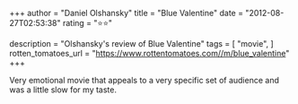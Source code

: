+++
author = "Daniel Olshansky"
title = "Blue Valentine"
date = "2012-08-27T02:53:38"
rating = "⭐⭐"

description = "Olshansky's review of Blue Valentine"
tags = [
    "movie",
]
rotten_tomatoes_url = "https://www.rottentomatoes.com//m/blue_valentine"
+++

Very emotional movie that appeals to a very specific set of audience and was a little slow for my taste.
